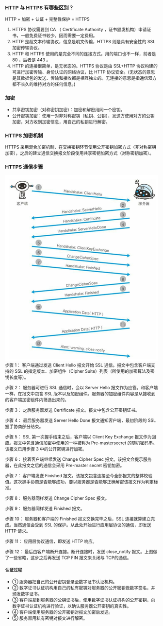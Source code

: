 ### HTTP 与 HTTPS 有哪些区别？
HTTP + 加密 + 认证 + 完整性保护 = HTTPS
1. HTTPS  协议需要到 CA （ Certificate Authority ，证书颁发机构）申请证书，一般免费证书较少，因而需要一定费用。
2. HTTP 是超文本传输协议，信息是明文传输，HTTPS 则是具有安全性的 SSL 加密传输协议。
3. HTTP 和 HTTPS 使用的是完全不同的连接方式，用的端口也不一样，前者是 80 ，后者是 443 。
4. HTTP 的连接很简单，是无状态的。HTTPS 协议是由 SSL+HTTP 协议构建的可进行加密传输、身份认证的网络协议，比 HTTP 协议安全。(无状态的意思是其数据包的发送、传输和接收都是相互独立的。无连接的意思是指通信双方都不长久的维持对方的任何信息。)

### 加密
- 共享密钥加密（对称密钥加密）：加密和解密用同一个密钥。
- 公开密钥加密：使用一对非对称密钥（私钥、公钥），发送方使用对方的公钥加密，对方收到加密信息，用自己的私钥进行解密。

### HTTPS 加密机制
HTTPS 采用混合加密机制，在交换密钥环节使用公开密钥加密方式（非对称密钥加密），之后的建立通信交换报文阶段使用共享密钥加密方式（对称密钥加密）。

### HTTPS 通信步骤
![img](./img/HTTPS通信.png)
步骤 1： 客户端通过发送 Client Hello 报文开始 SSL 通信。报文中包含客户端支持的 SSL 的指定版本、加密组件（Cipher Suite）列表（所使用的加密算法及密钥长度等）。

步骤 2： 服务器可进行 SSL 通信时，会以 Server Hello 报文作为应答。和客户端一样，在报文中包含 SSL 版本以及加密组件。服务器的加密组件内容是从接收到的客户端加密组件内筛选出来的。

步骤 3： 之后服务器发送 Certificate 报文。报文中包含公开密钥证书。

步骤 4： 最后服务器发送 Server Hello Done 报文通知客户端，最初阶段的 SSL 握手协商部分结束。

步骤 5： SSL 第一次握手结束之后，客户端以 Client Key Exchange 报文作为回应。报文中包含通信加密中使用的一种被称为 Pre-mastersecret 的随机密码串。该报文已用步骤 3 中的公开密钥进行加密。

步骤 6： 接着客户端继续发送 Change Cipher Spec 报文。该报文会提示服务器，在此报文之后的通信会采用 Pre-master secret 密钥加密。

步骤 7： 客户端发送 Finished 报文。该报文包含连接至今全部报文的整体校验值。这次握手协商是否能够成功，要以服务器是否能够正确解密该报文作为判定标准。

步骤 8： 服务器同样发送 Change Cipher Spec 报文。

步骤 9： 服务器同样发送 Finished 报文。

步骤 10： 服务器和客户端的 Finished 报文交换完毕之后，SSL 连接就算建立完成。当然通信会受到 SSL 的保护。从此处开始进行应用层协议的通信，即发送 HTTP 请求。

步骤 11： 应用层协议通信，即发送 HTTP 响应。

步骤 12： 最后由客户端断开连接。断开连接时，发送 close_notify 报文。上图做了一些省略，这步之后再发送 TCP FIN 报文来关闭与 TCP的通信。

#### 认证过程
- ① 服务器把自己的公开密钥登录至数字证书认证机构。
- ② 数字证书认证机构用自己的私有密钥对服务器的公开密钥做数字签名，并颁发数字证书。
- ③ 客户端拿到服务器的公钥证书后，使用数字证书认证机构的公开密钥，向数字证书认证机构进行验证，以确认服务器公开密钥的真实性。
- ④ 客户端使用服务器的公开密钥对报文加密后发送。
- ⑤ 服务器用私有密钥对报文进行解密。
